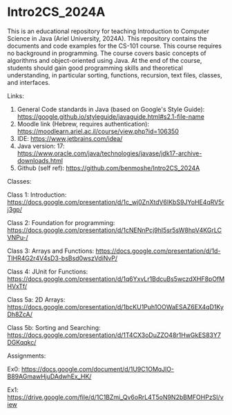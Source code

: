 # Intro2CS_2024A
This is an educational repository for teaching Introduction to Computer Science in Java (Ariel University, 2024A). This repository contains the documents and code examples for the CS-101 course. This course requires no background in programming. The course covers basic concepts of algorithms and object-oriented using Java.
At the end of the course, students should gain good programming skills and theoretical understanding, in particular sorting, functions, recursion, text files, classes, and interfaces.

Links:
1. General Code standards in Java (based on Google's Style Guide): https://google.github.io/styleguide/javaguide.html#s2.1-file-name
2. Moodle link (Hebrew, requires authentication): https://moodlearn.ariel.ac.il/course/view.php?id=106350
3. IDE: https://www.jetbrains.com/idea/
4. Java version: 17: https://www.oracle.com/java/technologies/javase/jdk17-archive-downloads.html
5. Github (self ref): https://github.com/benmoshe/Intro2CS_2024A

Classes:

Class 1: Introduction: https://docs.google.com/presentation/d/1c_wj0ZnXtdV6IKbS9JYoHE4qRV5rj3gp/

Class 2: Foundation for programming: https://docs.google.com/presentation/d/1cNENnPcj9hI5sr5sW8hpV4KGrLCVNPu-/

Class 3: Arrays and Functions: https://docs.google.com/presentation/d/1d-TIHR4G2r4V4sD3-bsBsd0wszVdiNvP/

Class 4: JUnit for Functions: https://docs.google.com/presentation/d/1q6YxvLr1BdcuBs5wczdXHF8pOfMHVxTf/

Class 5a: 2D Arrays: https://docs.google.com/presentation/d/1bcKU1Puh1OOWaESAZ6EX4qD1KyDh8ZcA/

Class 5b: Sorting and Searching: https://docs.google.com/presentation/d/1T4CX3oDuZZO48r1HwGkES83Y7DGKqqkc/

Assignments: 

Ex0: https://docs.google.com/document/d/1U9C1OMqJlO-B89AGmawHjuDAdwhEx_HK/

Ex1: https://drive.google.com/file/d/1C1BZmi_Qv6oRrL4T5oN9N2bBMFOHPzSI/view

